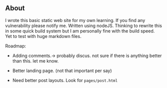 ## About

 I wrote this basic static web site for my own learning. If you find any vulnerability please notify me.
 Written using nodeJS. Thinking to rewrite this in some quick build system but I am personally fine with the build speed. Yet to test with huge markdown files. 



Roadmap: 
- Adding comments.-> probably discus. not sure if there is anything better than this. let me know. 

- Better landing page. (not that important per say)

- Need better post layouts. Look for `pages/post.html`








